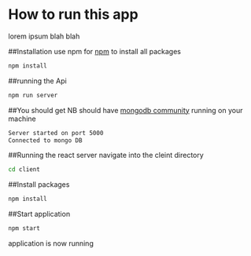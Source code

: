 # How to run this app 
lorem ipsum blah blah 

##Installation
use npm for [npm](https://www.npmjs.com/) to install all packages

```bash
npm install
```

##running the Api

```bash
npm run server
```

##You should get 
NB should have [mongodb community](https://www.mongodb.com/) running on your machine 

```bash
Server started on port 5000
Connected to mongo DB
```

##Running the react server
navigate into the cleint directory

```bash
cd client
```
##Install packages

```bash
npm install
```

##Start application

```bash
npm start
```

application is now running





